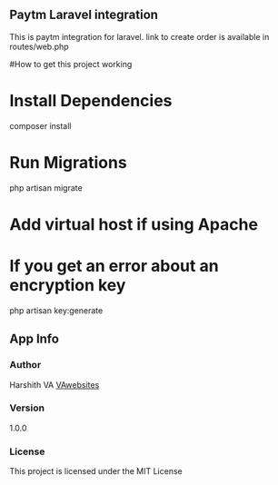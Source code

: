 

## Paytm Laravel integration
This is paytm integration for laravel.
link to create order is available in routes/web.php

#How to get this project working

# Install Dependencies
composer install

# Run Migrations
php artisan migrate

# Add virtual host if using Apache

# If you get an error about an encryption key
php artisan key:generate


## App Info

### Author

Harshith VA
[VAwebsites](http://www.vawebsites.in)

### Version

1.0.0

### License

This project is licensed under the MIT License


